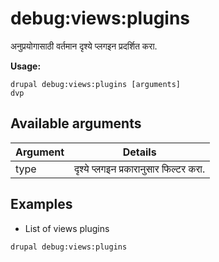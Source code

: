 # debug:views:plugins
अनुप्रयोगासाठी वर्तमान दृश्ये प्लगइन प्रदर्शित करा.

**Usage:**
```
drupal debug:views:plugins [arguments]
dvp
```

## Available arguments
Argument | Details
---------|-------------
type | दृश्ये प्लगइन प्रकारानुसार फिल्टर करा.

## Examples
* List of views plugins
```
drupal debug:views:plugins
```
